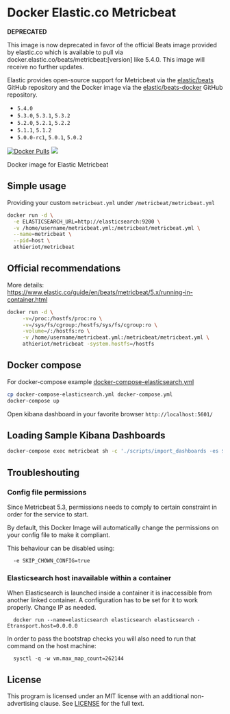 # Docker Elastic.co Metricbeat

**DEPRECATED**

This image is now deprecated in favor of the official Beats image provided by elastic.co which is available to pull via docker.elastic.co/beats/metricbeat:[version] like 5.4.0. This image will receive no further updates.

Elastic provides open-source support for Metricbeat via the [elastic/beats](https://github.com/elastic/beats) GitHub repository and the Docker image via the [elastic/beats-docker](https://github.com/elastic/beats-docker) GitHub repository.

- ```5.4.0```
- ```5.3.0```, ```5.3.1```, ```5.3.2```
- ```5.2.0```, ```5.2.1```, ```5.2.2```
- ```5.1.1```, ```5.1.2```
- ```5.0.0-rc1```, ```5.0.1```, ```5.0.2```

[![Docker Pulls](https://img.shields.io/docker/pulls/athieriot/metricbeat.svg)]() [![](https://images.microbadger.com/badges/image/athieriot/metricbeat.svg)](https://microbadger.com/images/athieriot/metricbeat "Get your own image badge on microbadger.com")

Docker image for Elastic Metricbeat

## Simple usage

Providing your custom `metricbeat.yml` under `/metricbeat/metricbeat.yml`

```sh
docker run -d \
  -e ELASTICSEARCH_URL=http://elasticsearch:9200 \
  -v /home/username/metricbeat.yml:/metricbeat/metricbeat.yml \
  --name=metricbeat \
  --pid=host \
  athieriot/metricbeat
```

## Official recommendations

More details: https://www.elastic.co/guide/en/beats/metricbeat/5.x/running-in-container.html

```sh
docker run -d \
     -v=/proc:/hostfs/proc:ro \
     -v=/sys/fs/cgroup:/hostfs/sys/fs/cgroup:ro \
     -volume=/:/hostfs:ro \
     -v /home/username/metricbeat.yml:/metricbeat/metricbeat.yml \
     athieriot/metricbeat -system.hostfs=/hostfs
```

## Docker compose

For docker-compose example  [docker-compose-elasticsearch.yml](https://github.com/athieriot/docker-elastic-metricbeat/blob/master/docker-compose-elasticsearch.yml)

```sh
cp docker-compose-elasticsearch.yml docker-compose.yml
docker-compose up
```

Open kibana dashboard in your favorite browser `http://localhost:5601/`

## Loading Sample Kibana Dashboards

```sh
docker-compose exec metricbeat sh -c './scripts/import_dashboards -es $ELASTICSEARCH_URL'
```

## Troubleshouting

### Config file permissions

Since Metricbeat 5.3, permissions needs to comply to certain constraint in order for the service to start.

By default, this Docker Image will automatically change the permissions on your config file to make it compliant.

This behaviour can be disabled using:

      -e SKIP_CHOWN_CONFIG=true

### Elasticsearch host inavailable within a container

When Elasticsearch is launched inside a container it is inaccessible from another linked container.
A configuration has to be set for it to work properly. Change IP as needed.

      docker run --name=elasticsearch elasticsearch elasticsearch -Etransport.host=0.0.0.0

In order to pass the bootstrap checks you will also need to run that command on the host machine:

      sysctl -q -w vm.max_map_count=262144

## License

This program is licensed under an MIT license with an additional non-advertising clause. See [LICENSE](https://github.com/athieriot/docker-elastic-metricbeat/blob/master/LICENSE) for the full text.
